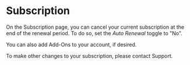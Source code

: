 # Subscription

On the Subscription page, you can cancel your current subscription at the end of the renewal period.  To do so, set the _Auto Renewal_ toggle to "No".

You can also add Add-Ons to your account, if desired.

To make other changes to your subscription, please contact Support.

